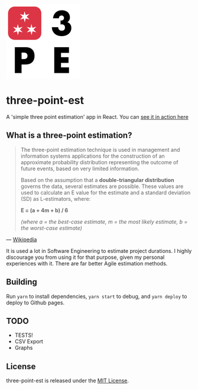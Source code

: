 ![three-point-est](public/3pe-logo.png)

# three-point-est

A 'simple three point estimation' app in React. You can
[see it in action here](https://janithl.github.io/three-point-est/)

## What is a three-point estimation?

> The three-point estimation technique is used in management and information systems applications
> for the construction of an approximate probability distribution representing the outcome of future
> events, based on very limited information.
>
> Based on the assumption that a **double-triangular distribution** governs the data, several
> estimates are possible. These values are used to calculate an E value for the estimate and a
> standard deviation (SD) as L-estimators, where:
>
> **E = (a + 4m + b) / 6**
>
> _(where a = the best-case estimate, m = the most likely estimate, b = the worst-case estimate)_

— [Wikipedia](https://en.wikipedia.org/wiki/Three-point_estimation)

It is used a lot in Software Engineering to estimate project durations. I highly discourage you from using
it for that purpose, given my personal experiences with it. There are far better Agile estimation methods.

## Building

Run `yarn` to install dependencies, `yarn start` to debug, and `yarn deploy` to deploy to Github pages.

## TODO

- TESTS!
- CSV Export
- Graphs

## License

three-point-est is released under the [MIT License](http://opensource.org/licenses/MIT).
